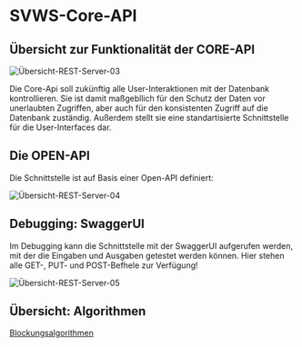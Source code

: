 # SVWS-Core-API

## Übersicht zur Funktionalität der CORE-API

![Übersicht-REST-Server-03](graphics/Übersicht-REST-Server-03.png)


Die Core-Api soll zukünftig alle User-Interaktionen mit der Datenbank kontrollieren. Sie ist damit maßgebllich für den Schutz der Daten vor unerlaubten Zugriffen, aber auch für den konsistenten Zugriff auf die Datenbank zuständig. Außerdem stellt sie eine standartisierte Schnittstelle für die User-Interfaces dar.


## Die OPEN-API
Die Schnittstelle ist auf Basis einer Open-API definiert:


![Übersicht-REST-Server-04](graphics/Übersicht-REST-Server-04.png)

## Debugging: SwaggerUI
Im Debugging kann die Schnittstelle mit der SwaggerUI aufgerufen werden, mit der die Eingaben und Ausgaben getestet werden können. Hier stehen alle GET-, PUT- und POST-Befhele zur Verfügung!


![Übersicht-REST-Server-05](graphics/Übersicht-REST-Server-05.png)

## Übersicht: Algorithmen
[Blockungsalgorithmen](Blockungsalgorithmen.md)
